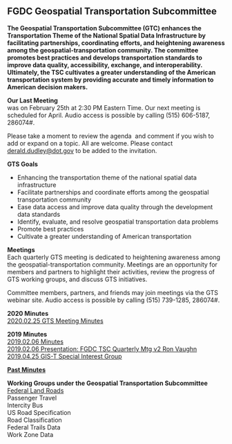 ## FGDC Geospatial Transportation Subcommittee

**The Geospatial Transportation Subcommittee (GTC) enhances the Transportation Theme of the National Spatial Data Infrastructure by facilitating partnerships, coordinating efforts, and heightening awareness among the geospatial-transportation community. The committee promotes best practices and develops transportation standards to improve data quality, accessibility, exchange, and interoperability. Ultimately, the TSC cultivates a greater understanding of the American transportation system by providing accurate and timely information to American decision makers.**   

**Our Last Meeting**   
was on February 25th at 2:30 PM Eastern Time. Our next meeting is scheduled for April. Audio access is possible by calling (515) 606-5187, 286074#.

Please take a moment to review the agenda  and comment if you wish to add or expand on a topic. All are welcome. Please contact derald.dudley@dot.gov to be added to the invitation.

**GTS Goals**

 * Enhancing the transportation theme of the national spatial data infrastructure   
 * Facilitate partnerships and coordinate efforts among the geospatial transportation community   
 * Ease data access and improve data quality through the development data standards   
 * Identify, evaluate, and resolve geospatial transportation data problems   
 * Promote best practices   
 * Cultivate a greater understanding of American transportation   

**Meetings**   
Each quarterly GTS meeting is dedicated to heightening awareness among the geospatial-transportation community. Meetings are an opportunity for members and partners to highlight their activities, review the progress of GTS working groups, and discuss GTS initiatives.

Committee members, partners, and friends may join meetings via the GTS webinar site.
Audio access is possible by calling (515) 739-1285, 286074#.
 
**2020 Minutes**    
[2020.02.25 GTS Meeting Minutes](https://docs.google.com/document/d/1XZMEt-K7MmBNaO3TIROTenlhVnNY6mCXiwIpzfnexQE)

**2019 Minutes**   
[2019.02.06 Minutes](https://docs.google.com/document/d/1XWPKGA7W-Vy_YTFU4ga3rzDOb8DpsPL405bWnMPtcW4/edit)   
[2019.02.06 Presentation: FGDC TSC Quarterly Mtg v2 Ron Vaughn](https://drive.google.com/drive/folders/1Z9rGgAb50fJgZaSNCnGN58OdJ5CcdrdG)   
[2019.04.25 GIS-T Special Interest Group](https://communities.geoplatform.gov/ngda-transportation/wp-content/uploads/2019/06/2019_april_gis-t_sig.pdf)   

[**Past Minutes**](https://communities.geoplatform.gov/ngda-transportation/transportation-subcommittee/2019-meetings-of-the-transportation-subcommittee/)

**Working Groups under the Geospatial Transportation Subcommittee**       
[Federal Land Roads](https://communities.geoplatform.gov/ngda-transportation/federal-lands-roads-working-group/)   
Passenger Travel   
Intercity Bus   
US Road Specification      
Road Classification  
Federal Trails Data   
Work Zone Data   
  


